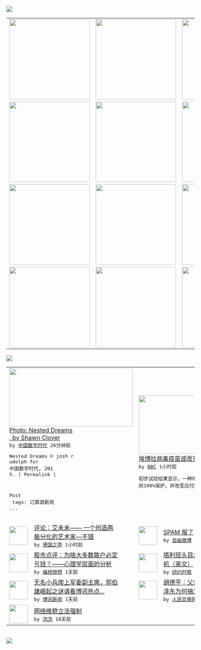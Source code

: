 

<a href="https://github.com/greatfire/z/raw/master/FreeBrowser.apk"><img src="https://raw.githubusercontent.com/greatfire/wiki/master/x/header.png" /></a><table><tr><td width="262" align="center" valign="center"><a href="https://github.com/greatfire/wiki/wiki/nyt" title="纽约时报中文网 国际纵览"><img src="https://raw.githubusercontent.com/greatfire/wiki/master/x/nyt_flag.png" width="215"/></a></td><td width="262" align="center" valign="center"><a href="https://github.com/greatfire/wiki/wiki/dw" title=""><img src="https://raw.githubusercontent.com/greatfire/wiki/master/x/dw_flag.png" width="215"/></a></td><td width="262" align="center" valign="center"><a href="https://github.com/greatfire/wiki/wiki/rmjd" title=""><img src="https://raw.githubusercontent.com/greatfire/wiki/master/x/rmjd_flag.png" width="215"/></a></td></tr><tr><td width="262" align="center" valign="center"><a href="https://github.com/paopaonetizen/website" title="泡泡 - 未经审查的互联网信息"><img src="https://raw.githubusercontent.com/greatfire/wiki/master/x/pp_flag.png" width="215"/></a></td><td width="262" align="center" valign="center"><a href="https://github.com/getlantern/mirror" title="以及自由微博和GreatFire.org官方中文论坛"><img src="https://raw.githubusercontent.com/greatfire/wiki/master/x/lantern_flag.png" width="215"/></a></td><td width="262" align="center" valign="center"><a href="https://github.com/cdtmirrors/m/" title=""><img src="https://raw.githubusercontent.com/greatfire/wiki/master/x/cdt_flag.png" width="215"/></a></td></tr><tr><td width="262" align="center" valign="center"><a href="https://github.com/program-think/blog" title="编程随想的博客"><img src="https://raw.githubusercontent.com/greatfire/wiki/master/x/pt_flag.png" width="215"/></a></td><td width="262" align="center" valign="center"><a href="https://github.com/greatfire/wiki/wiki/bbc" title=""><img src="https://raw.githubusercontent.com/greatfire/wiki/master/x/bbc_flag.png" width="215"/></a></td><td width="262" align="center" valign="center"><a href="https://github.com/freeweibo/s" title="自由微博 - 匿名和不受屏蔽的新浪微博搜索"><img src="https://raw.githubusercontent.com/greatfire/wiki/master/x/fw_flag.png" width="215"/></a></td></tr><tr><td width="262" align="center" valign="center"><a href="https://github.com/greatfire/wiki/wiki/google" title=""><img src="https://raw.githubusercontent.com/greatfire/wiki/master/x/google_flag.png" width="215"/></a></td><td width="262" align="center" valign="center"><a href="https://github.com/bxnews/boxun" title=""><img src="https://raw.githubusercontent.com/greatfire/wiki/master/x/bx_flag.png" width="215"/></a></td><td width="262" align="center" valign="center"><a href="https://github.com/greatfire/wiki/wiki/open-source" title="欢迎访问GreatFire.org开发者项目网站"><img src="https://raw.githubusercontent.com/greatfire/wiki/master/x/open-source_flag.png" width="215"/></a></td></tr></table><img src="https://raw.githubusercontent.com/greatfire/wiki/master/x/newsfeed text.png" /><table cols="4"><tr><td colspan="2" width="380"><a href="http://feedproxy.google.com/~r/chinadigitaltimes/IyPt/~3/3LjA54TFMp8/"><img src="http://chinadigitaltimes.net/chinese/files/2015/07/15703097657_e6c232b2f0_z.jpg" width="330" height="156"/></a></br><a href="http://feedproxy.google.com/~r/chinadigitaltimes/IyPt/~3/3LjA54TFMp8/">Photo: Nested Dreams<br/>, by Shawn Clover</a></br><kbd> by <a href="http://chinadigitaltimes.net/chinese/">中国数字时代</a> 26分钟前 </kbd></br><pre>Nested Dreams
© josh r<br/>udolph for 中国数字时代, 201<br/>5. |
Permalink |

Post<br/> tags: 
订靠谱新闻 ...</pre></td><td colspan="2" width="380"><a href="http://www.bbc.com/zhongwen/simp/world/2015/07/150731_ebola_vaccine"><img src="http://a.files.bbci.co.uk/worldservice/live/assets/images/2015/07/31/150731183620_ebola_vaccine__144x81_pa_nocredit.jpg" width="330" height="156"/></a></br><a href="http://www.bbc.com/zhongwen/simp/world/2015/07/150731_ebola_vaccine">埃博拉病毒疫苗或改变疫情局势</a></br><kbd> by <a href="http://www.bbc.co.uk/zhongwen/simp">BBC</a> 1小时前 </kbd></br><pre>初步试验结果显示，一种埃博拉病毒新疫苗能够提<br/>供100%保护，并改变应付疫情的方式。</pre></td></tr><tr><td><img src="http://www.dw.com/image/0,,18590791_302,00.jpg" width="50" height="50"/></td><td width="280"><a href="http://dw.com/p/1G8DZ?maca=chi-GK-text-greatfire-all-chinese-15625-xml-mrss">评论：艾未未—— 一个创造两<br/>极分化的艺术家—不错</a></br><kbd> by <a href="http://dw.de">德国之声</a> 1小时前 </kbd></td><td><img src="http://ww2.sinaimg.cn/large/51c21d10gw1eumeftl0eyj20hs0a076f.jpg" width="50" height="50"/></td><td width="280"><a href="https://freeweibo.com/weibo/3870831740369316">SPAM 服了</a></br><kbd> by <a href="https://freeweibo.com/">自由微博</a> 4小时前 </kbd></td></tr><tr><td><img src="http://feeds.feedburner.com/~ff/programthink?d=yIl2AUoC8zA" width="50" height="50"/></td><td width="280"><a href="http://feedproxy.google.com/~r/programthink/~3/TYJEOoilfDI/China-Stock-Market-Psychology.html">股市点评：为啥大多数散户必定<br/>亏钱？——心理学层面的分析</a></br><kbd> by <a href="http://program-think.blogspot.com">编程随想</a> 1天前 </kbd></td><td><img src="http://static01.nyt.com/images/2015/07/31/world/31taliban-web/31taliban-web-articleLarge.jpg" width="50" height="50"/></td><td width="280"><a href="http://d2qpqq35l60wq5.cloudfront.net/world/20150731/cc31taliban/">塔利班头目之死揭示组织内部危<br/>机（英文）</a></br><kbd> by <a href="http://m.cn.nytimes.com/">纽约时报</a> 1天前 </kbd></td></tr><tr><td><img src="https://raw.githubusercontent.com/greatfire/wiki/master/x/bx_logo.png" width="50" height="50"/></td><td width="280"><a href="http://www.boxun.com/news/gb/china/2015/07/201507310433.shtml">无名小兵爬上军委副主席，郭伯<br/>雄崛起之谜请看博讯热点...</a></br><kbd> by <a href="http://www.boxun.com">博讯新闻</a> 1天前 </kbd></td><td><img src="http://www.rmjdw.com/uploads/allimg/150728/1AG2K61-0.jpg" width="50" height="50"/></td><td width="280"><a href="http://www.rmjdw.com//shidaixianfeng/20150728/15140.html">胡德平：父亲不解反左起来的毛<br/>泽东为何搞文革 </a></br><kbd> by <a href="http://www.rmjdw.com/">人民监督网</a> 3天前 </kbd></td></tr><tr><td><img src="http://pao-pao.net/sites/pao-pao.net/files/styles/base_adaptive/public/6523513689_baeec3c53c_z_0.jpg?itok=NM8cQ_d1" width="50" height="50"/></td><td width="280"><a href="https://pao-pao.net/article/593">网络维稳立法强制</a></br><kbd> by <a href="https://pao-pao.net">泡泡</a> 18天前 </kbd></td></table></br><a href="https://github.com/greatfire/z/raw/master/FreeBrowser.apk"><img src="https://raw.githubusercontent.com/greatfire/wiki/master/x/download app.png" /></a>
